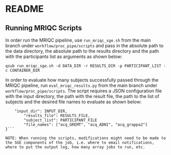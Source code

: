 # README

## Running MRIQC Scripts
In order run the MRIQC pipeline, use ```run_mriqc_sge.sh``` from the main branch under ```workflow/proc_pipe/scripts``` and pass in the absolute path to the data directory, the absolute path to the results directory and the path with the participants list as arguments as shown below:

```qsub run_mriqc_sge.sh -d DATA_DIR -r RESULTS_DIR -p PARTICIPANT_LIST -c CONTAINER_DIR```

In order to evaluate how many subjects successfully passed through the MRIQC pipeline, run ```eval_mriqc_results.py``` from the main branch under ```workflow/proc_pipe/scripts```. The script requires a JSON configuration file with the input directory, the path with the result file, the path to the list of subjects and the desired file names to evaluate as shown below:

```{
	"input_dir": INPUT_DIR,
    	"results_file": RESULTS_FILE,
    	"subject_list": PARTICIPANT_FILE
    	"file_names": ["acq_GREMT", "acq_ADNI", "acq_grappa2"]
}```

NOTE: When running the scripts, modifications might need to be made to the SGE components of the job, i.e. where to email notifications, where to put the output log, how many array jobs to run, etc.
